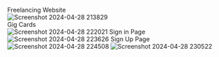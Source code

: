 Freelancing Website <br/>
![Screenshot 2024-04-28 213829](https://github.com/AbhinavTomar15/Fiverr_Clone/assets/104672177/5baf7249-618d-4404-b43e-3b12c3a38fb0)
<br/>
Gig Cards
<br/>
![Screenshot 2024-04-28 222021](https://github.com/AbhinavTomar15/Fiverr_Clone/assets/104672177/b441fd27-e503-42ee-92d2-ea9ce5368ef3)
Sign in Page
<br/>
![Screenshot 2024-04-28 223626](https://github.com/AbhinavTomar15/Fiverr_Clone/assets/104672177/d499fd0f-c237-47ee-b51e-1b0e49aa335d)
Sign Up Page
![Screenshot 2024-04-28 224508](https://github.com/AbhinavTomar15/Fiverr_Clone/assets/104672177/fc22357d-f406-4e72-a48b-0145b3a6d2f7)
![Screenshot 2024-04-28 230522](https://github.com/AbhinavTomar15/Fiverr_Clone/assets/104672177/d49c70b9-0496-4278-b328-7a84dec0b6c8)

